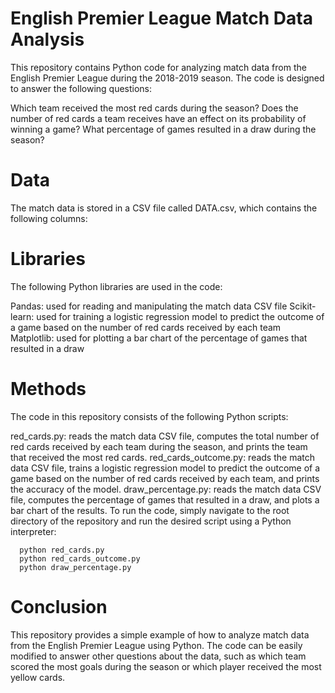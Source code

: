 # English Premier League Match Data Analysis
This repository contains Python code for analyzing match data from the English Premier League during the 2018-2019 season. The code is designed to answer the following questions:

Which team received the most red cards during the season?
Does the number of red cards a team receives have an effect on its probability of winning a game?
What percentage of games resulted in a draw during the season?
# Data
The match data is stored in a CSV file called DATA.csv, which contains the following columns:

# Libraries
The following Python libraries are used in the code:

Pandas: used for reading and manipulating the match data CSV file
Scikit-learn: used for training a logistic regression model to predict the outcome of a game based on the number of red cards received by each team
Matplotlib: used for plotting a bar chart of the percentage of games that resulted in a draw

# Methods
The code in this repository consists of the following Python scripts:

red_cards.py: reads the match data CSV file, computes the total number of red cards received by each team during the season, and prints the team that received the most red cards.
red_cards_outcome.py: reads the match data CSV file, trains a logistic regression model to predict the outcome of a game based on the number of red cards received by each team, and prints the accuracy of the model.
draw_percentage.py: reads the match data CSV file, computes the percentage of games that resulted in a draw, and plots a bar chart of the results.
To run the code, simply navigate to the root directory of the repository and run the desired script using a Python interpreter:

      python red_cards.py
      python red_cards_outcome.py
      python draw_percentage.py
# Conclusion
This repository provides a simple example of how to analyze match data from the English Premier League using Python. The code can be easily modified to answer other questions about the data, such as which team scored the most goals during the season or which player received the most yellow cards.






